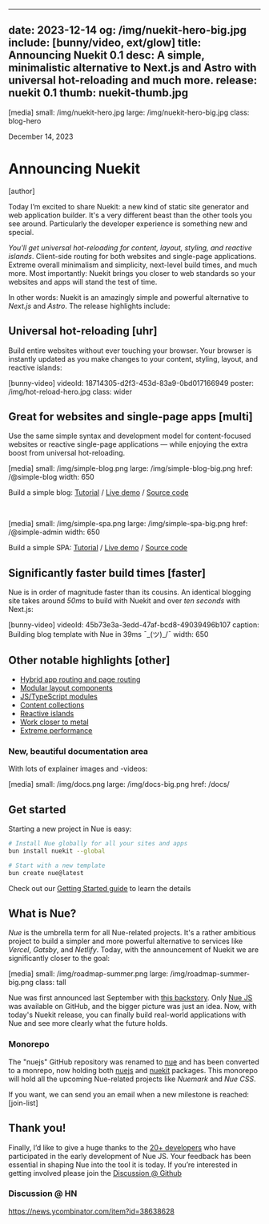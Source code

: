 
---
date: 2023-12-14
og: /img/nuekit-hero-big.jpg
include: [bunny/video, ext/glow]
title: Announcing Nuekit 0.1
desc: A simple, minimalistic alternative to Next.js and Astro with universal hot-reloading and much more.
release: nuekit 0.1
thumb: nuekit-thumb.jpg
---


[media]
  small: /img/nuekit-hero.jpg
  large: /img/nuekit-hero-big.jpg
  class: blog-hero


December 14, 2023

# Announcing Nuekit

[author]

Today I’m excited to share Nuekit: a new kind of static site generator and web application builder. It's a very different beast than the other tools you see around. Particularly the developer experience is something new and special.

*You'll get universal hot-reloading for content, layout, styling, and reactive islands*. Client-side routing for both websites and single-page applications. Extreme overall minimalism and simplicity, next-level build times, and much more. Most importantly: Nuekit brings you closer to web standards so your websites and apps will stand the test of time.

In other words: Nuekit is an amazingly simple and powerful alternative to *Next.js* and *Astro*. The release highlights include:


## Universal hot-reloading [uhr]
Build entire websites without ever touching your browser. Your browser is instantly updated as you make changes to your content, styling, layout, and reactive islands:

[bunny-video]
  videoId: 18714305-d2f3-453d-83a9-0bd017166949
  poster: /img/hot-reload-hero.jpg
  class: wider


## Great for websites and single-page apps [multi]
Use the same simple syntax and development model for content-focused websites or reactive single-page applications — while enjoying the extra boost from universal hot-reloading.

[media]
  small: /img/simple-blog.png
  large: /img/simple-blog-big.png
  href: /@simple-blog
  width: 650

Build a simple blog: [Tutorial](/docs/tutorials/build-a-simple-blog.html) /
[Live demo](/@simple-blog) /
[Source code](//github.com/nuejs/create-nue/tree/master/simple-blog)

&nbsp;

[media]
  small: /img/simple-spa.png
  large: /img/simple-spa-big.png
  href: /@simple-admin
  width: 650

Build a simple SPA: [Tutorial](/docs/tutorials/build-a-simple-spa.html) /
[Live demo](/@simple-admin) /
[Source code](//github.com/nuejs/create-nue/tree/master/simple-app)



## Significantly faster build times [faster]
Nue is in order of magnitude faster than its cousins. An identical blogging site takes around *50ms* to build with Nuekit and over _ten seconds_ with Next.js:

[bunny-video]
  videoId: 45b73e3a-3edd-47af-bcd8-49039496b107
  caption: Building blog template with Nue in 39ms ¯\_(ツ)_/¯
  width: 650

## Other notable highlights [other]

- [Hybrid app routing and page routing](/docs/concepts/client-side-navigation.html)
- [Modular layout components](/docs/concepts/layout-components.html)
- [JS/TypeScript modules](/docs/concepts/js-modules.html)
- [Content collections](/docs/concepts/content-collections.html)
- [Reactive islands](/docs/concepts/reactive-islands.html)
- [Work closer to metal](/docs/why-nue/closer-to-standards.html)
- [Extreme performance](/docs/why-nue/extreme-performance.html)


### New, beautiful documentation area
With lots of explainer images and -videos:

[media]
  small: /img/docs.png
  large: /img/docs-big.png
  href: /docs/



## Get started
Starting a new project in Nue is easy:

``` sh
# Install Nue globally for all your sites and apps
bun install nuekit --global

# Start with a new template
bun create nue@latest
```

Check out our [Getting Started guide](/docs/) to learn the details


## What is Nue?
*Nue* is the umbrella term for all Nue-related projects. It's a rather ambitious project to build a simpler and more powerful alternative to services like *Vercel*, *Gatsby*, and *Netlify*. Today, with the announcement of Nuekit we are significantly closer to the goal:


[media]
  small: /img/roadmap-summer.png
  large: /img/roadmap-summer-big.png
  class: tall

Nue was first announced last September with [this backstory](/blog/backstory/). Only [Nue JS](//github.com/nuejs/nue) was available on GitHub, and the bigger picture was just an idea. Now, with today's Nuekit release, you can finally build real-world applications with Nue and see more clearly what the future holds.


### Monorepo
The "nuejs" GitHub repository was renamed to [nue](//github.com/nuejs/nue) and has been converted to a monrepo, now holding both [nuejs](//github.com/nuejs/nue/tree/master/packages/nuejs) and [nuekit](//github.com/nuejs/nue/tree/master/packages/nuekit) packages. This monorepo will hold all the upcoming Nue-related projects like *Nuemark* and *Nue CSS*.


If you want, we can send you an email when a new milestone is reached:
[join-list]

## Thank you!
Finally, I’d like to give a huge thanks to the [20+ developers](//github.com/nuejs/nue/graphs/contributors) who have participated in the early development of Nue JS. Your feedback has been essential in shaping Nue into the tool it is today. If you’re interested in getting involved please join the [Discussion @ Github](//github.com/nuejs/nue/discussions)


### Discussion @ HN

https://news.ycombinator.com/item?id=38638628